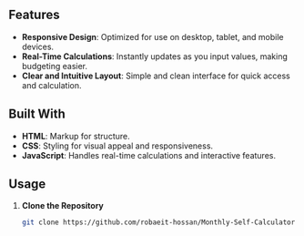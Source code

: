 ## Features

- **Responsive Design**: Optimized for use on desktop, tablet, and mobile devices.
- **Real-Time Calculations**: Instantly updates as you input values, making budgeting easier.
- **Clear and Intuitive Layout**: Simple and clean interface for quick access and calculation.

## Built With

- **HTML**: Markup for structure.
- **CSS**: Styling for visual appeal and responsiveness.
- **JavaScript**: Handles real-time calculations and interactive features.

## Usage

1. **Clone the Repository**
   ```bash
   git clone https://github.com/robaeit-hossan/Monthly-Self-Calculator.git
